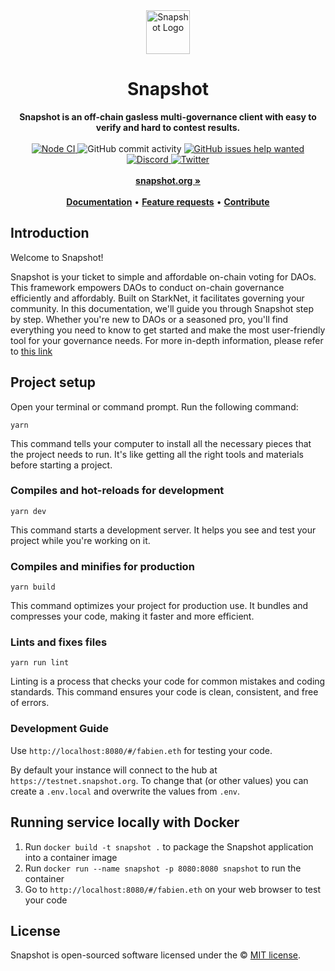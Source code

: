 <div align="center">
    <img src="public/icon.svg" height="70" alt="Snapshot Logo">
    <h1>Snapshot</h1>
    <strong>Snapshot is an off-chain gasless multi-governance client with easy to verify and hard to contest results.</strong>
</div>
<br>
<div align="center">
    <a href="https://github.com/snapshot-labs/snapshot/actions/workflows/nodejs.yml">
        <img src="https://github.com/snapshot-labs/snapshot/actions/workflows/nodejs.yml/badge.svg" alt="Node CI">
    </a>
    <img src="https://img.shields.io/github/commit-activity/w/snapshot-labs/snapshot" alt="GitHub commit activity">
    <a href="https://github.com/snapshot-labs/snapshot/issues?q=is%3Aissue+is%3Aopen+label%3A%22help+wanted%22">
        <img src="https://img.shields.io/github/issues/snapshot-labs/snapshot/help wanted" alt="GitHub issues help wanted">
    </a>
    <a href="https://discord.snapshot.org/">
        <img src="https://img.shields.io/discord/707079246388133940.svg?label=&logo=discord&logoColor=ffffff&color=7389D8&labelColor=6A7EC2" alt="Discord">
    </a>
    <a href="https://twitter.com/SnapshotLabs">
        <img src="https://img.shields.io/twitter/follow/SnapshotLabs?label=SnapshotLabs&style=flat&logo=twitter&color=1DA1F2" alt="Twitter">
    </a>
</div>
<div align="center">
    <br>
    <a href="https://snapshot.org"><b>snapshot.org »</b></a>
    <br><br>
    <a href="https://docs.snapshot.org"><b>Documentation</b></a>
    •
    <a href="https://features.snapshot.org/feature-requests"><b>Feature requests</b></a>
    •
    <a href="https://docs.snapshot.org/guides/contribute"><b>Contribute</b></a>
</div>

## Introduction
Welcome to Snapshot!

Snapshot is your ticket to simple and affordable on-chain voting for DAOs. This framework empowers DAOs to conduct on-chain governance efficiently and affordably. Built on StarkNet, it facilitates governing your community. 
In this documentation, we'll guide you through Snapshot step by step. Whether you're new to DAOs or a seasoned pro, you'll find everything you need to know to get started and make the most user-friendly tool for your governance needs. 
For more in-depth information, please refer to [this link](https://snapshot.mirror.xyz/cUOrwdtEs5PvNh0sqYWWxPjt8GdJWn_Qp3cl7E3_8IU) 

## Project setup

Open your terminal or command prompt.
Run the following command:
```
yarn
```
This command tells your computer to install all the necessary pieces that the project needs to run. It's like getting all the right tools and materials before starting a project.

### Compiles and hot-reloads for development
```
yarn dev
```
This command starts a development server. It helps you see and test your project while you're working on it.

### Compiles and minifies for production

```
yarn build
```
This command optimizes your project for production use. It bundles and compresses your code, making it faster and more efficient.

### Lints and fixes files

```
yarn run lint
```
Linting is a process that checks your code for common mistakes and coding standards. This command ensures your code is clean, consistent, and free of errors.

### Development Guide

Use `http://localhost:8080/#/fabien.eth` for testing your code.

By default your instance will connect to the hub at `https://testnet.snapshot.org`. To change that (or other values) you can create a `.env.local` and overwrite the values from `.env`.

## Running service locally with Docker
1. Run `docker build -t snapshot .` to package the Snapshot application into a container image
2. Run `docker run --name snapshot -p 8080:8080 snapshot` to run the container
3. Go to `http://localhost:8080/#/fabien.eth` on your web browser to test your code

## License

Snapshot is open-sourced software licensed under the © [MIT license](LICENSE).
